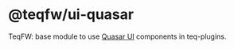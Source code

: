 # @teqfw/ui-quasar

TeqFW: base module to use [Quasar UI](https://quasar.dev/) components in teq-plugins.
